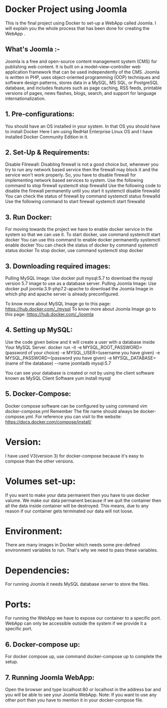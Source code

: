 # Docker Project using Joomla
This is the final project using Docker to set-up a WebApp called Joomla. I will explain you the whole process that has been done for creating the WebApp .
## What's Joomla :-

Joomla is a free and open-source content management system (CMS) for publishing web content. It is built on a model–view–controller web application framework that can be used independently of the CMS. Joomla is written in PHP, uses object-oriented programming (OOP) techniques and software design patterns, stores data in a MySQL, MS SQL, or PostgreSQL database, and includes features such as page caching, RSS feeds, printable versions of pages, news flashes, blogs, search, and support for language internationalization.

## 1. Pre-configurations:
You should have an OS installed in your system. In that OS you should have to install Docker
Here I am using RedHat Enterprise Linux OS and I have installed Docker Community Edition in it.

## 2. Set-Up & Requirements:
Disable Filrewall: Disabling firewall is not a good choice but, whenever you try to run any network based service then the firewall may block it and the service won't work properly. So, you have to disable firewall for implementing network based services to system.
Use the following command to stop firewall systemctl stop firewalld
Use the following code to disable the firewall permanently until you start it systemctl disable firewalld
You can check the status of firewall by command systemctl status firewalld
Use the following command to start firewall systemctl start firewalld

## 3. Run Docker:
For moving towards the project we have to enable docker service in the system so that we can use it. To start docker, use command systemctl start docker You can use this command to enable docker permanently systemctl enable docker You can check the status of docker by command systemctl status docker To stop docker, use command systemctl stop docker

## 3. Downloading required images:
Pulling MySQL Image:
Use docker pull mysql:5.7 to download the mysql version 5.7 image to use as a database server.
Pulling Joomla Image:
Use docker pull joomla:3.9-php7.2-apache to download the Joomla Image in which php and apache server is already preconfigured.

To know more about MySQL Image go to this page: https://hub.docker.com/_/mysql
To know more about Joomla Image go to this page: https://hub.docker.com/_/joomla

## 4. Setting up MySQL:
Use the code given below and it will create a user with a database inside Your MySQL Server. docker run -it -e MYSQL_ROOT_PASSWORD=(password of your choice) -e MYSQL_USER=(username you have given) -e MYSQL_PASSWORD=(password you have given) -e MYSQL_DATABASE=(name of the database) --name joomladb mysql:5.7

You can see your database is created or not by using the client software known as MySQL Client Software yum install mysql

## 5. Docker-Compose:
Docker compose software can be configured by using command vim docker-compose.yml
Remember
The file name should always be docker-compose.yml.
For reference you can visit to the website: https://docs.docker.com/compose/install/

# Version:
I have used V3(version 3) for docker-compose because it's easy to compose than the other versions.

# Volumes set-up:
If you want to make your data permanent then you have to use docker valume. We make our data permanent because if we quit the container then all the data inside container will be destroyed. This means, due to any reason if our container gets terminated our data will not loose.
# Environment:
There are many images in Docker which needs some pre-defined environment variables to run. That's why we need to pass these variables.

# Dependencies:
For running Joomla it needs MySQL database server to store the files.

# Ports:
For running the WebApp we have to expose our container to a specific port. WebApp can only be accessible outside the system if we provide it a specific port.

## 6. Docker-compose up:
For docker compose up, use command docker-compose up to complete the setup.

## 7. Running Joomla WebApp:
Open the browser and type localhost:80 or localhost in the address bar and you will be able to see your Joomla WebApp.
Note:
If you want to use any other port then you have to mention it in your docker-compose file.
